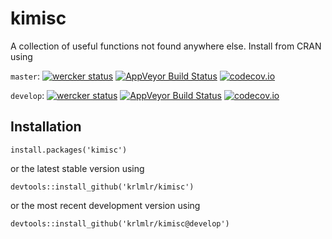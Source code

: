 kimisc
======

A collection of useful functions not found anywhere else. Install from CRAN using

`master`: [![wercker status](https://app.wercker.com/status/956d581f6bb8958ec85fd7d2585d138b/s/master "wercker status")](https://app.wercker.com/project/bykey/956d581f6bb8958ec85fd7d2585d138b) [![AppVeyor Build Status](https://ci.appveyor.com/api/projects/status/github/krlmlr/kimisc?branch=master)](https://ci.appveyor.com/project/krlmlr/kimisc) [![codecov.io](https://codecov.io/github/krlmlr/kimisc/coverage.svg?branch=master)](https://codecov.io/github/krlmlr/kimisc?branch=master)

`develop`: [![wercker status](https://app.wercker.com/status/956d581f6bb8958ec85fd7d2585d138b/s/develop "wercker status")](https://app.wercker.com/project/bykey/956d581f6bb8958ec85fd7d2585d138b) [![AppVeyor Build Status](https://ci.appveyor.com/api/projects/status/github/krlmlr/kimisc?branch=develop)](https://ci.appveyor.com/project/krlmlr/kimisc) [![codecov.io](https://codecov.io/github/krlmlr/kimisc/coverage.svg?branch=develop)](https://codecov.io/github/krlmlr/kimisc?branch=develop)


## Installation

```
install.packages('kimisc')
```

or the latest stable version using

```
devtools::install_github('krlmlr/kimisc')
```

or the most recent development version using

```
devtools::install_github('krlmlr/kimisc@develop')
```
